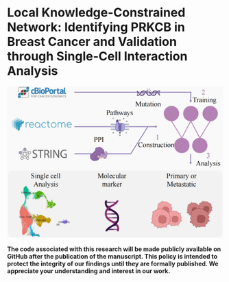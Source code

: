 # Local Knowledge-Constrained Network: Identifying PRKCB in Breast Cancer and Validation through Single-Cell Interaction Analysis

![result](overview.png)

**The code associated with this research will be made publicly available on GitHub after the publication of the manuscript. This policy is intended to protect the integrity of our findings until they are formally published. We appreciate your understanding and interest in our work.**